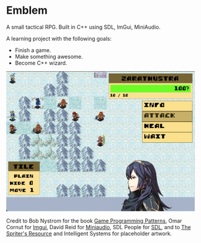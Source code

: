 # Emblem
A small tactical RPG. Built in C++ using SDL, ImGui, MiniAudio.

A learning project with the following goals:
- Finish a game.
- Make something awesome.
- Become C++ wizard.

![screenshot](emblem.png)

Credit to Bob Nystrom for the book <a href="https://gameprogrammingpatterns.com/">Game Programming Patterns</a>, 
Omar Cornut for <a href="https://github.com/ocornut/imgui">Imgui</a>,
David Reid for <a href="https://miniaud.io/">Miniaudio</a>,
SDL People for <a href="https://www.libsdl.org/">SDL</a>,
and to <a href="https://www.spriters-resource.com/">The Spriter's Resource</a> and Intelligent Systems for placeholder artwork.
